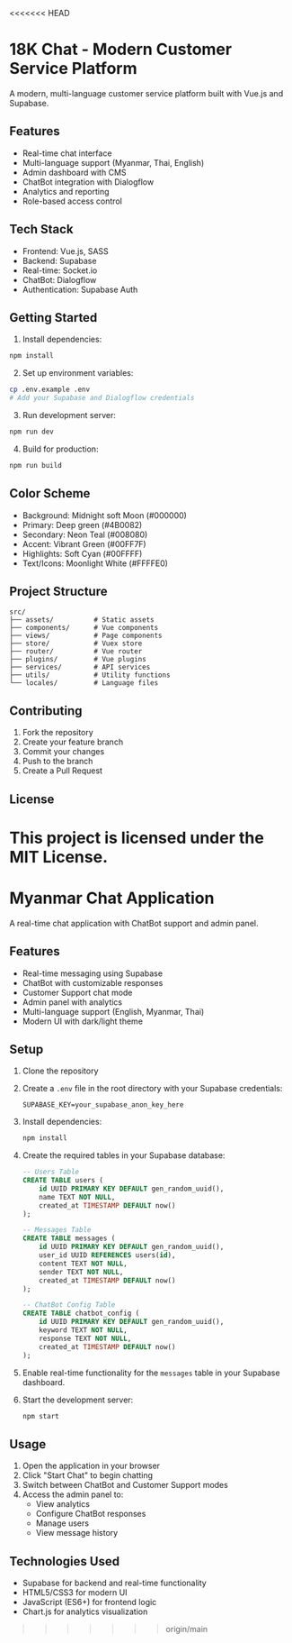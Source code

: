 <<<<<<< HEAD
# 18K Chat - Modern Customer Service Platform

A modern, multi-language customer service platform built with Vue.js and Supabase.

## Features

- Real-time chat interface
- Multi-language support (Myanmar, Thai, English)
- Admin dashboard with CMS
- ChatBot integration with Dialogflow
- Analytics and reporting
- Role-based access control

## Tech Stack

- Frontend: Vue.js, SASS
- Backend: Supabase
- Real-time: Socket.io
- ChatBot: Dialogflow
- Authentication: Supabase Auth

## Getting Started

1. Install dependencies:
```bash
npm install
```

2. Set up environment variables:
```bash
cp .env.example .env
# Add your Supabase and Dialogflow credentials
```

3. Run development server:
```bash
npm run dev
```

4. Build for production:
```bash
npm run build
```

## Color Scheme

- Background: Midnight soft Moon (#000000)
- Primary: Deep green (#4B0082)
- Secondary: Neon Teal (#008080)
- Accent: Vibrant Green (#00FF7F)
- Highlights: Soft Cyan (#00FFFF)
- Text/Icons: Moonlight White (#FFFFE0)

## Project Structure

```
src/
├── assets/          # Static assets
├── components/      # Vue components
├── views/           # Page components
├── store/           # Vuex store
├── router/          # Vue router
├── plugins/         # Vue plugins
├── services/        # API services
├── utils/           # Utility functions
└── locales/         # Language files
```

## Contributing

1. Fork the repository
2. Create your feature branch
3. Commit your changes
4. Push to the branch
5. Create a Pull Request

## License

This project is licensed under the MIT License.
=======
# Myanmar Chat Application

A real-time chat application with ChatBot support and admin panel.

## Features

- Real-time messaging using Supabase
- ChatBot with customizable responses
- Customer Support chat mode
- Admin panel with analytics
- Multi-language support (English, Myanmar, Thai)
- Modern UI with dark/light theme

## Setup

1. Clone the repository
2. Create a `.env` file in the root directory with your Supabase credentials:
   ```
   SUPABASE_KEY=your_supabase_anon_key_here
   ```

3. Install dependencies:
   ```bash
   npm install
   ```

4. Create the required tables in your Supabase database:

   ```sql
   -- Users Table
   CREATE TABLE users (
       id UUID PRIMARY KEY DEFAULT gen_random_uuid(),
       name TEXT NOT NULL,
       created_at TIMESTAMP DEFAULT now()
   );

   -- Messages Table
   CREATE TABLE messages (
       id UUID PRIMARY KEY DEFAULT gen_random_uuid(),
       user_id UUID REFERENCES users(id),
       content TEXT NOT NULL,
       sender TEXT NOT NULL,
       created_at TIMESTAMP DEFAULT now()
   );

   -- ChatBot Config Table
   CREATE TABLE chatbot_config (
       id UUID PRIMARY KEY DEFAULT gen_random_uuid(),
       keyword TEXT NOT NULL,
       response TEXT NOT NULL,
       created_at TIMESTAMP DEFAULT now()
   );
   ```

5. Enable real-time functionality for the `messages` table in your Supabase dashboard.

6. Start the development server:
   ```bash
   npm start
   ```

## Usage

1. Open the application in your browser
2. Click "Start Chat" to begin chatting
3. Switch between ChatBot and Customer Support modes
4. Access the admin panel to:
   - View analytics
   - Configure ChatBot responses
   - Manage users
   - View message history

## Technologies Used

- Supabase for backend and real-time functionality
- HTML5/CSS3 for modern UI
- JavaScript (ES6+) for frontend logic
- Chart.js for analytics visualization
>>>>>>> origin/main
